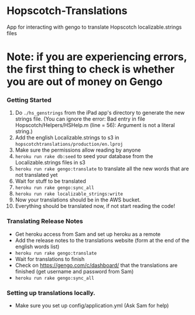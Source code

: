 Hopscotch-Translations
======================

App for interacting with gengo to translate Hopscotch localizable.strings files


# Note: if you are experiencing errors, the first thing to check is whether you are out of money on Gengo

### Getting Started

1. Do `./hs_genstrings` from the iPad app's directory to generate the new strings file. 
(You can ignore the error: Bad entry in file Hopscotch/Helpers/HSHelp.m (line = 56): Argument is not a literal string.)
2. Add the english Localizable.strings to s3 in `hopscotchtranslations/production/en.lproj`
3. Make sure the permissions allow reading by anyone
4. `heroku run rake db:seed` to seed your database from the Localizable.strings files in s3
5. `heroku run rake gengo:translate` to translate all the new words that are not translated yet
6. Wait for stuff to be translated
7. `heroku run rake gengo:sync_all`
8. `heroku run rake localizable_strings:write`
9. Now your translations should be in the AWS bucket.
10. Everything should be translated now, if not start reading the code! 

### Translating Release Notes
* Get heroku access from Sam and set up heroku as a remote 
* Add the release notes to the translations website (form at the end of the english words list)
* `heroku run rake gengo:translate`
* Wait for translations to finish
* Check on https://gengo.com/c/dashboard/ that the translations are finished (get username and password from Sam)
* `heroku run rake gengo:sync_all`


### Setting up translations locally.
* Make sure you set up config/application.yml (Ask Sam for help)
